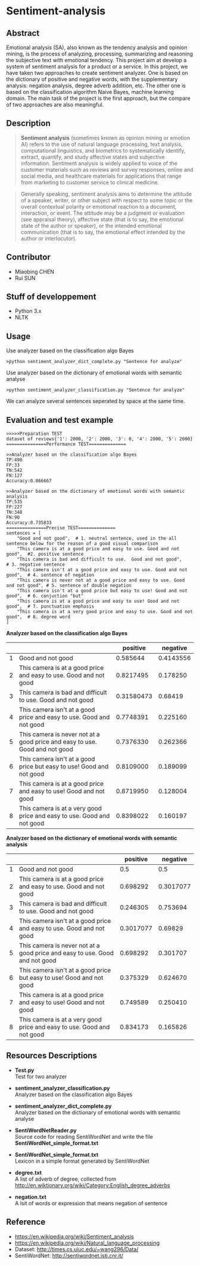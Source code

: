 # Sentiment-analysis
## Abstract
Emotional analysis (SA), also known as the tendency analysis and opinion mining, is the process of analyzing, processing, summarizing and reasoning the subjective text with emotional tendency. This project aim at develop a system of sentiment analysis for a product or a service. In this project, we have taken two approaches to create sentiment analyzer. One is based on the dictionary of positive and negative words, with the supplementary analysis: negation analysis, degree adverb addition, etc. The other one is based on the classification algorithm Naive Bayes, machine learning domain. The main task of the project is the first approach, but the compare of two approaches are also meaningful.

## Description
>**Sentiment analysis** (sometimes known as opinion mining or emotion AI) refers to the use of natural language processing, text analysis, computational linguistics, and biometrics to systematically identify, extract, quantify, and study affective states and subjective information. Sentiment analysis is widely applied to voice of the customer materials such as reviews and survey responses, online and social media, and healthcare materials for applications that range from marketing to customer service to clinical medicine.  
  
>Generally speaking, sentiment analysis aims to determine the attitude of a speaker, writer, or other subject with respect to some topic or the overall contextual polarity or emotional reaction to a document, interaction, or event. The attitude may be a judgment or evaluation (see appraisal theory), affective state (that is to say, the emotional state of the author or speaker), or the intended emotional communication (that is to say, the emotional effect intended by the author or interlocutor).

## Contributor
* Miaobing CHEN
* Rui SUN

## Stuff of developpement
* Python 3.x
* NLTK

## Usage
Use analyzer based on the classification algo Bayes
```
>python sentiment_analyzer_dict_complete.py "Sentence for analyze"
```
Use analyzer based on the dictionary of emotional words with semantic analyse
```
>python sentiment_analyzer_classification.py "Sentence for analyze"
```
We can analyze several sentences seperated by space at the same time.

## Evaluation and test example

```
>>>>>Preparation TEST
dataset of reviews{'1': 2000, '2': 2000, '3': 0, '4': 2000, '5': 2000}
===============Performance TEST==============

>>Analyzer based on the classification algo Bayes
TP:498
FP:33
TN:542
FN:127
Accuracy:0.866667

>>Analyzer based on the dictionary of emotional words with semantic analysis
TP:535
FP:227
TN:348
FN:90
Accuracy:0.735833
===============Precise TEST==============
sentences = [
    "Good and not good",  # 1. neutral sentence, used in the all sentence below for the reason of a good visual comparison
    "This camera is at a good price and easy to use. Good and not good",  #2. positive sentence
    "This camera is bad and difficult to use.  Good and not good",         # 3. negative sentence
    "This camera isn't at a good price and easy to use. Good and not good",  # 4. sentence of negation
    "This camera is never not at a good price and easy to use. Good and not good", # 5. sentence of double negation
    "This camera isn't at a good price but easy to use! Good and not good",  # 6. conjuction "but"
    "This camera is at a good price and easy to use! Good and not good",  # 7. punctuation emphasis
    "This camera is at a very good price and easy to use. Good and not good",  # 8. degree word
]
```
__Analyzer based on the classification algo Bayes__

|  |  | positive | negative |    
| - | - |- | -- |    
| 1 | Good and not good | 0.585644 | 0.4143556 |  
|2|This camera is at a good price and easy to use. Good and not good|0.8217495|0.178250|  
|3|This camera is bad and difficult to use.  Good and not good|0.31580473|0.68419|  
|4|This camera isn't at a good price and easy to use. Good and not good|0.7748391|0.225160|  
|5|This camera is never not at a good price and easy to use. Good and not good|0.7376330|0.262366|  
|6|This camera isn't at a good price but easy to use! Good and not good| 0.8109000|0.189099|  
|7|This camera is at a good price and easy to use! Good and not good|0.8719950|0.128004|  
|8|This camera is at a very good price and easy to use. Good and not good|0.8398022|0.160197|  

__Analyzer based on the dictionary of emotional words with semantic analysis__

|  |  | positive | negative |    
| - | - |- | -- |    
|1|Good and not good|0.5|0.5|  
|2|This camera is at a good price and easy to use. Good and not good|0.698292|0.3017077|  
|3|This camera is bad and difficult to use.  Good and not good|0.246305|0.753694|  
|4|This camera isn't at a good price and easy to use. Good and not good|0.3017077|0.69829|  
|5|This camera is never not at a good price and easy to use. Good and not good|0.698292|0.301707|  
|6|This camera isn't at a good price but easy to use! Good and not good|0.375329|0.624670|  
|7|This camera is at a good price and easy to use! Good and not good|0.749589|0.250410|  
|8|This camera is at a very good price and easy to use. Good and not good|0.834173|0.165826|  

## Resources Descriptions
* **Test.py**  
  Test for two analyzer 
  
* **sentiment_analyzer_classification.py**   
  Analyzer based on the classification algo Bayes
  
* **sentiment_analyzer_dict_complete.py**  
  Analyzer based on the dictionary of emotional words with semantic analyse
  
* **SentiWordNetReader.py**  
  Source code for reading SentiWordNet and write the file **SentiWordNet_simple_format.txt**
  
* **SentiWordNet_simple_format.txt**  
  Lexicon in a simple format generated by SentiWordNet
  
* **degree.txt**  
  A list of adverb of degree, collected from http://en.wiktionary.org/wiki/Category:English_degree_adverbs
  
* **negation.txt**  
  A lsit of words or expression that means negation of sentence

## Reference
* https://en.wikipedia.org/wiki/Sentiment_analysis
* https://en.wikipedia.org/wiki/Natural_language_processing
* Dataset: http://times.cs.uiuc.edu/~wang296/Data/
* SentiWordNet: http://sentiwordnet.isti.cnr.it/
